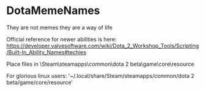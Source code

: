 # DotaMemeNames
They are not memes they are a way of life

Official reference for newer abilities is here: https://developer.valvesoftware.com/wiki/Dota_2_Workshop_Tools/Scripting/Built-In_Ability_Names#techies

Place files in
\Steam\steamapps\common\dota 2 beta\game\core\resource

For glorious linux users:
'~/.local/share/Steam/steamapps/common/dota 2 beta/game/core/resource'



